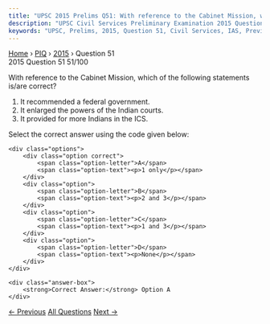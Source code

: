 ```yaml
---
title: "UPSC 2015 Prelims Q51: With reference to the Cabinet Mission, which of the followin..."
description: "UPSC Civil Services Preliminary Examination 2015 Question 51 with options and answer"
keywords: "UPSC, Prelims, 2015, Question 51, Civil Services, IAS, Previous Year Questions"
---
```


<nav class="breadcrumb">
    <a href="../../">Home</a>
    <span>›</span>
    <a href="../">PIQ</a>
    <span>›</span>
    <a href="./">2015</a>
    <span>›</span>
    <span>Question 51</span>
</nav>

<div class="question-header">
    <div class="question-meta">
        <span class="year-badge">2015</span>
        <span class="question-number">Question 51</span>
        <span class="progress">51/100</span>
    </div>
    <div class="progress-bar">
        <div class="progress-fill" style="width: 51.0%"></div>
    </div>
</div>

<div class="question-content">
    <div class="question-text">
        <p>With reference to the Cabinet Mission, which of the following statements<br />
is/are correct?</p>
<ol>
<li>It recommended a federal government.</li>
<li>It enlarged the powers of the Indian courts.</li>
<li>It provided for more Indians in the ICS.</li>
</ol>
<p>Select the correct answer using the code given below:</p>
    </div>
    
    <div class="options">
        <div class="option correct">
            <span class="option-letter">A</span>
            <span class="option-text"><p>1 only</p></span>
        </div>
        <div class="option">
            <span class="option-letter">B</span>
            <span class="option-text"><p>2 and 3</p></span>
        </div>
        <div class="option">
            <span class="option-letter">C</span>
            <span class="option-text"><p>1 and 3</p></span>
        </div>
        <div class="option">
            <span class="option-letter">D</span>
            <span class="option-text"><p>None</p></span>
        </div>
    </div>

    <div class="answer-box">
        <strong>Correct Answer:</strong> Option A
    </div>
</div>

<div class="question-nav">
    <a href="../q050-indira-gandhi-prize-for-peace-disarmament-and-deve/" class="nav-btn prev">← Previous</a>
    <a href="../" class="nav-btn center">All Questions</a>
    <a href="../q052-which-one-of-the-following-national-parks-has-a-cl/" class="nav-btn next">Next →</a>
</div>
